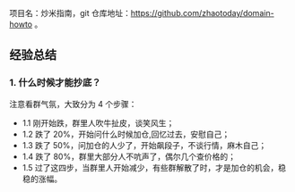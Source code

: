 项目名：炒米指南，git 仓库地址：https://github.com/zhaotoday/domain-howto 。

## 经验总结
### 1. 什么时候才能抄底？
注意看群气氛，大致分为 4 个步骤：
- 1.1 刚开始跌，群里人吹牛扯皮，谈笑风生；
- 1.2 跌了 20%，开始问什么时候加仓,回忆过去，安慰自己；
- 1.3 跌了 50%，问加仓的人少了，开始飙段子，不谈行情，麻木自己；
- 1.4 跌了 80%，群里大部分人不吭声了，偶尔几个查价格的；
- 1.5 过了这四步，当群里人开始减少，有些群解散了时，才是加仓的机会，稳稳的涨幅。
